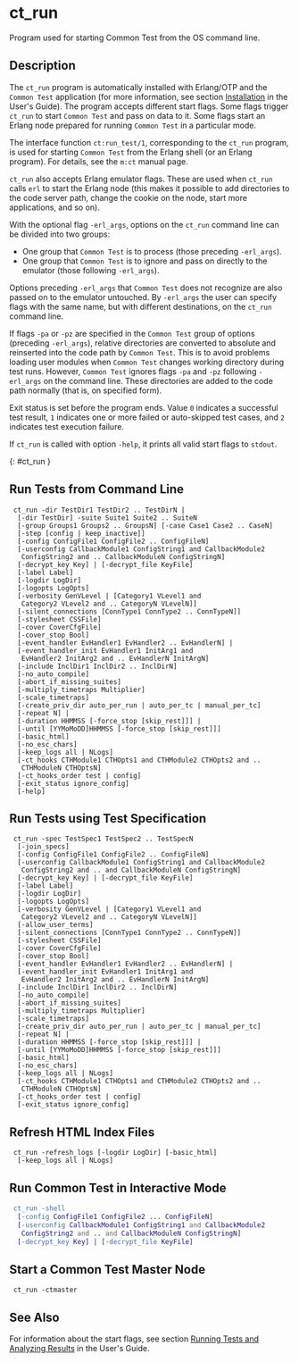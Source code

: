<!--
%CopyrightBegin%

Copyright Ericsson AB 2023-2024. All Rights Reserved.

Licensed under the Apache License, Version 2.0 (the "License");
you may not use this file except in compliance with the License.
You may obtain a copy of the License at

    http://www.apache.org/licenses/LICENSE-2.0

Unless required by applicable law or agreed to in writing, software
distributed under the License is distributed on an "AS IS" BASIS,
WITHOUT WARRANTIES OR CONDITIONS OF ANY KIND, either express or implied.
See the License for the specific language governing permissions and
limitations under the License.

%CopyrightEnd%
-->
# ct_run

Program used for starting Common Test from the OS command line.

## Description

The `ct_run` program is automatically installed with Erlang/OTP and the
`Common Test` application (for more information, see section
[Installation](install_chapter.md) in the User's Guide). The program accepts
different start flags. Some flags trigger `ct_run` to start `Common Test` and
pass on data to it. Some flags start an Erlang node prepared for running
`Common Test` in a particular mode.

The interface function `ct:run_test/1`, corresponding to the `ct_run` program,
is used for starting `Common Test` from the Erlang shell (or an Erlang program).
For details, see the `m:ct` manual page.

`ct_run` also accepts Erlang emulator flags. These are used when `ct_run` calls
`erl` to start the Erlang node (this makes it possible to add directories to the
code server path, change the cookie on the node, start more applications, and so
on).

With the optional flag `-erl_args`, options on the `ct_run` command line can be
divided into two groups:

- One group that `Common Test` is to process (those preceding `-erl_args`).
- One group that `Common Test` is to ignore and pass on directly to the emulator
  (those following `-erl_args`).

Options preceding `-erl_args` that `Common Test` does not recognize are also
passed on to the emulator untouched. By `-erl_args` the user can specify flags
with the same name, but with different destinations, on the `ct_run` command
line.

If flags `-pa` or `-pz` are specified in the `Common Test` group of options
(preceding `-erl_args`), relative directories are converted to absolute and
reinserted into the code path by `Common Test`. This is to avoid problems
loading user modules when `Common Test` changes working directory during test
runs. However, `Common Test` ignores flags `-pa` and `-pz` following `-erl_args`
on the command line. These directories are added to the code path normally (that
is, on specified form).

Exit status is set before the program ends. Value `0` indicates a successful
test result, `1` indicates one or more failed or auto-skipped test cases, and
`2` indicates test execution failure.

If `ct_run` is called with option `-help`, it prints all valid start flags to
`stdout`.

[](){: #ct_run }

## Run Tests from Command Line

```text
 ct_run -dir TestDir1 TestDir2 .. TestDirN |
  [-dir TestDir] -suite Suite1 Suite2 .. SuiteN
  [-group Groups1 Groups2 .. GroupsN] [-case Case1 Case2 .. CaseN]
  [-step [config | keep_inactive]]
  [-config ConfigFile1 ConfigFile2 .. ConfigFileN]
  [-userconfig CallbackModule1 ConfigString1 and CallbackModule2
   ConfigString2 and .. CallbackModuleN ConfigStringN]
  [-decrypt_key Key] | [-decrypt_file KeyFile]
  [-label Label]
  [-logdir LogDir]
  [-logopts LogOpts]
  [-verbosity GenVLevel | [Category1 VLevel1 and
   Category2 VLevel2 and .. CategoryN VLevelN]]
  [-silent_connections [ConnType1 ConnType2 .. ConnTypeN]]
  [-stylesheet CSSFile]
  [-cover CoverCfgFile]
  [-cover_stop Bool]
  [-event_handler EvHandler1 EvHandler2 .. EvHandlerN] |
  [-event_handler_init EvHandler1 InitArg1 and
   EvHandler2 InitArg2 and .. EvHandlerN InitArgN]
  [-include InclDir1 InclDir2 .. InclDirN]
  [-no_auto_compile]
  [-abort_if_missing_suites]
  [-multiply_timetraps Multiplier]
  [-scale_timetraps]
  [-create_priv_dir auto_per_run | auto_per_tc | manual_per_tc]
  [-repeat N] |
  [-duration HHMMSS [-force_stop [skip_rest]]] |
  [-until [YYMoMoDD]HHMMSS [-force_stop [skip_rest]]]
  [-basic_html]
  [-no_esc_chars]
  [-keep_logs all | NLogs]
  [-ct_hooks CTHModule1 CTHOpts1 and CTHModule2 CTHOpts2 and ..
   CTHModuleN CTHOptsN]
  [-ct_hooks_order test | config]
  [-exit_status ignore_config]
  [-help]
```

## Run Tests using Test Specification

```text
 ct_run -spec TestSpec1 TestSpec2 .. TestSpecN
  [-join_specs]
  [-config ConfigFile1 ConfigFile2 .. ConfigFileN]
  [-userconfig CallbackModule1 ConfigString1 and CallbackModule2
   ConfigString2 and .. and CallbackModuleN ConfigStringN]
  [-decrypt_key Key] | [-decrypt_file KeyFile]
  [-label Label]
  [-logdir LogDir]
  [-logopts LogOpts]
  [-verbosity GenVLevel | [Category1 VLevel1 and
   Category2 VLevel2 and .. CategoryN VLevelN]]
  [-allow_user_terms]
  [-silent_connections [ConnType1 ConnType2 .. ConnTypeN]]
  [-stylesheet CSSFile]
  [-cover CoverCfgFile]
  [-cover_stop Bool]
  [-event_handler EvHandler1 EvHandler2 .. EvHandlerN] |
  [-event_handler_init EvHandler1 InitArg1 and
   EvHandler2 InitArg2 and .. EvHandlerN InitArgN]
  [-include InclDir1 InclDir2 .. InclDirN]
  [-no_auto_compile]
  [-abort_if_missing_suites]
  [-multiply_timetraps Multiplier]
  [-scale_timetraps]
  [-create_priv_dir auto_per_run | auto_per_tc | manual_per_tc]
  [-repeat N] |
  [-duration HHMMSS [-force_stop [skip_rest]]] |
  [-until [YYMoMoDD]HHMMSS [-force_stop [skip_rest]]]
  [-basic_html]
  [-no_esc_chars]
  [-keep_logs all | NLogs]
  [-ct_hooks CTHModule1 CTHOpts1 and CTHModule2 CTHOpts2 and ..
   CTHModuleN CTHOptsN]
  [-ct_hooks_order test | config]
  [-exit_status ignore_config]
```

## Refresh HTML Index Files

```text
 ct_run -refresh_logs [-logdir LogDir] [-basic_html]
  [-keep_logs all | NLogs]
```

## Run Common Test in Interactive Mode

```erlang
 ct_run -shell
  [-config ConfigFile1 ConfigFile2 ... ConfigFileN]
  [-userconfig CallbackModule1 ConfigString1 and CallbackModule2
   ConfigString2 and .. and CallbackModuleN ConfigStringN]
  [-decrypt_key Key] | [-decrypt_file KeyFile]
```

## Start a Common Test Master Node

```text
 ct_run -ctmaster
```

## See Also

For information about the start flags, see section
[Running Tests and Analyzing Results](run_test_chapter.md) in the User's Guide.
